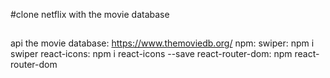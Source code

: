 #clone netflix with the movie database

##

api the movie database: https://www.themoviedb.org/
npm:
swiper: npm i swiper
react-icons: npm i react-icons --save
react-router-dom: npm react-router-dom

